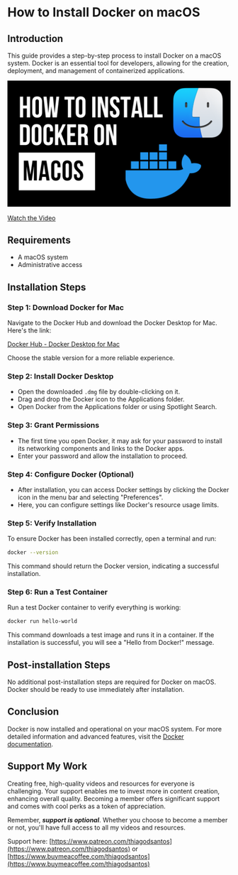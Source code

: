 # How to Install Docker on macOS

## Introduction
This guide provides a step-by-step process to install Docker on a macOS system. Docker is an essential tool for developers, allowing for the creation, deployment, and management of containerized applications.


[![How to Install Docker on macOS](docker-macOS.png)](https://www.youtube.com/watch?v=knarlToekQ0)

[Watch the Video](https://www.youtube.com/watch?v=knarlToekQ0)

## Requirements 
- A macOS system
- Administrative access

## Installation Steps

### Step 1: Download Docker for Mac
Navigate to the Docker Hub and download the Docker Desktop for Mac. Here's the link:

[Docker Hub - Docker Desktop for Mac](https://hub.docker.com/editions/community/docker-ce-desktop-mac/)

Choose the stable version for a more reliable experience.

### Step 2: Install Docker Desktop
- Open the downloaded `.dmg` file by double-clicking on it.
- Drag and drop the Docker icon to the Applications folder.
- Open Docker from the Applications folder or using Spotlight Search.

### Step 3: Grant Permissions
- The first time you open Docker, it may ask for your password to install its networking components and links to the Docker apps.
- Enter your password and allow the installation to proceed.

### Step 4: Configure Docker (Optional)
- After installation, you can access Docker settings by clicking the Docker icon in the menu bar and selecting "Preferences".
- Here, you can configure settings like Docker's resource usage limits.

### Step 5: Verify Installation
To ensure Docker has been installed correctly, open a terminal and run:

```bash
docker --version
```

This command should return the Docker version, indicating a successful installation.

### Step 6: Run a Test Container
Run a test Docker container to verify everything is working:

```bash
docker run hello-world
```

This command downloads a test image and runs it in a container. If the installation is successful, you will see a "Hello from Docker!" message.

## Post-installation Steps
No additional post-installation steps are required for Docker on macOS. Docker should be ready to use immediately after installation.

## Conclusion
Docker is now installed and operational on your macOS system. For more detailed information and advanced features, visit the [Docker documentation](https://docs.docker.com/docker-for-mac/).


## Support My Work

Creating free, high-quality videos and resources for everyone is challenging. Your support enables me to invest more in content creation, enhancing overall quality. Becoming a member offers significant support and comes with cool perks as a token of appreciation.

Remember, ***support is optional***. Whether you choose to become a member or not, you'll have full access to all my videos and resources.

Support here: [https://www.patreon.com/thiagodsantos](https://www.patreon.com/thiagodsantos) or [https://www.buymeacoffee.com/thiagodsantos](https://www.buymeacoffee.com/thiagodsantos)
